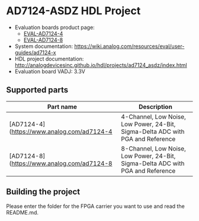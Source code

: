 # AD7124-ASDZ HDL Project

- Evaluation boards product page: 
  - [EVAL-AD7124-4](https://www.analog.com/eval-ad7124-4)
  - [EVAL-AD7124-8](https://www.analog.com/eval-ad7124-8)
- System documentation: https://wiki.analog.com/resources/eval/user-guides/ad7124-x
- HDL project documentation: http://analogdevicesinc.github.io/hdl/projects/ad7124_asdz/index.html
- Evaluation board VADJ: 3.3V

## Supported parts

| Part name                                  | Description                                                  |
|--------------------------------------------|--------------------------------------------------------------|
| [AD7124-4](https://www.analog.com/ad7124-4 | 4-Channel, Low Noise, Low Power, 24-Bit, Sigma-Delta ADC with PGA and Reference |
| [AD7124-8](https://www.analog.com/ad7124-8 | 8-Channel, Low Noise, Low Power, 24-Bit, Sigma-Delta ADC with PGA and Reference |

## Building the project

Please enter the folder for the FPGA carrier you want to use and read the README.md.
